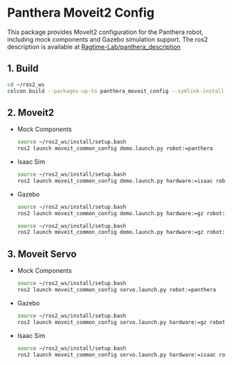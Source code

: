 # Panthera Moveit2 Config
This package provides MoveIt2 configuration for the Panthera robot, including mock components and Gazebo simulation support. The ros2 description is available at [Ragtime-Lab/panthera_description](https://github.com/fiveages-sim/robot_descriptions/tree/main/manipulator/Ragtime-Lab/panthera_description)

## 1. Build
```bash
cd ~/ros2_ws
colcon build --packages-up-to panthera_moveit_config --symlink-install
```

## 2. Moveit2
* Mock Components
    ```bash
    source ~/ros2_ws/install/setup.bash
    ros2 launch moveit_common_config demo.launch.py robot:=panthera
    ```
* Isaac Sim
    ```bash
    source ~/ros2_ws/install/setup.bash
    ros2 launch moveit_common_config demo.launch.py hardware:=isaac robot:=panthera
    ```
* Gazebo
    ```bash
    source ~/ros2_ws/install/setup.bash
    ros2 launch moveit_common_config demo.launch.py hardware:=gz robot:=panthera
    ```
    ```bash
    source ~/ros2_ws/install/setup.bash
    ros2 launch moveit_common_config demo.launch.py hardware:=gz robot:=panthera type:=d405
    ```

## 3. Moveit Servo
* Mock Components
    ```bash
    source ~/ros2_ws/install/setup.bash
    ros2 launch moveit_common_config servo.launch.py robot:=panthera
    ```
* Gazebo
    ```bash
    source ~/ros2_ws/install/setup.bash
    ros2 launch moveit_common_config servo.launch.py hardware:=gz robot:=panthera
    ```
* Isaac Sim
  ```bash
  source ~/ros2_ws/install/setup.bash
  ros2 launch moveit_common_config servo.launch.py hardware:=isaac robot:=panthera
    ```